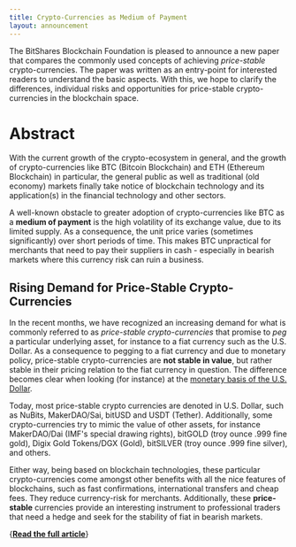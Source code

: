 ```yaml
---
title: Crypto-Currencies as Medium of Payment
layout: announcement
---
```


The BitShares Blockchain Foundation is pleased to announce a new paper
that compares the commonly used concepts of achieving *price-stable*
crypto-currencies. The paper was written as an entry-point for
interested readers to understand the basic aspects. With this, we hope
to clarify the differences, individual risks and opportunities for
price-stable crypto-currencies in the blockchain space.

# Abstract

With the current growth of the crypto-ecosystem in general, and the
growth of crypto-currencies like BTC (Bitcoin Blockchain) and ETH
(Ethereum Blockchain) in particular, the general public as well as
traditional (old economy) markets finally take notice of blockchain
technology and its application(s) in the financial technology and other
sectors.

A well-known obstacle to greater adoption of crypto-currencies like BTC
as a **medium of payment** is the high volatility of its exchange value,
due to its limited supply. As a consequence, the unit price varies
(sometimes significantly) over short periods of time. This makes BTC
unpractical for merchants that need to pay their suppliers in cash -
especially in bearish markets where this currency risk can ruin a
business.

## Rising Demand for Price-Stable Crypto-Currencies     

In the recent months, we have recognized an increasing demand for what
is commonly referred to as *price-stable crypto-currencies* that promise
to *peg* a particular underlying asset, for instance to a fiat currency
such as the U.S. Dollar. As a consequence to pegging to a fiat currency
and due to monetary policy, price-stable crypto-currencies are **not
stable in value**, but rather stable in their pricing relation to the
fiat currency in question. The difference becomes clear when looking
(for instance) at the [monetary basis of the U.S. Dollar](http://www.marketoracle.co.uk/images/2013/July/10-QE3-money.png).

Today, most price-stable crypto currencies are denoted in U.S. Dollar,
such as NuBits, MakerDAO/Sai, bitUSD and USDT (Tether). Additionally,
some crypto-currencies try to mimic the value of other assets, for
instance MakerDAO/Dai (IMF's special drawing rights), bitGOLD (troy
ounce .999 fine gold), Digix Gold Tokens/DGX (Gold), bitSILVER (troy
ounce .999 fine silver), and others.

Either way, being based on blockchain technologies, these particular
crypto-currencies come amongst other benefits with all the nice features
of blockchains, such as fast confirmations, international transfers and
cheap fees. They reduce currency-risk for merchants. Additionally, these
**price-stable** currencies provide an interesting instrument to
professional traders that need a hedge and seek for the stability of
fiat in bearish markets.

{[**Read the full article**](/download/articles/cryptocurrencies_as_medium_of_payment.pdf)}
